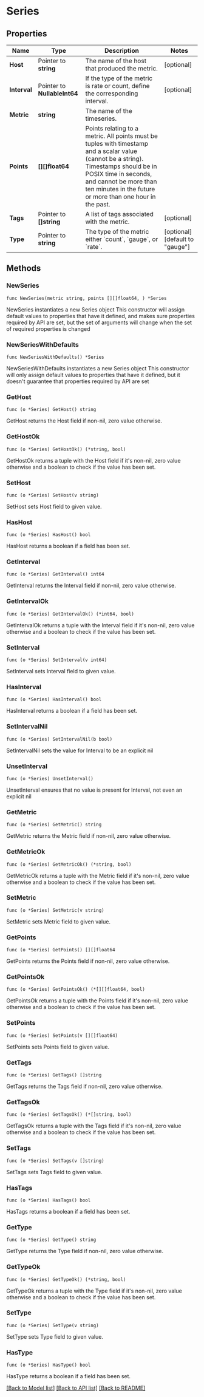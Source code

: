 # Series

## Properties

Name | Type | Description | Notes
---- | ---- | ----------- | ------
**Host** | Pointer to **string** | The name of the host that produced the metric. | [optional] 
**Interval** | Pointer to **NullableInt64** | If the type of the metric is rate or count, define the corresponding interval. | [optional] 
**Metric** | **string** | The name of the timeseries. | 
**Points** | **[][]float64** | Points relating to a metric. All points must be tuples with timestamp and a scalar value (cannot be a string). Timestamps should be in POSIX time in seconds, and cannot be more than ten minutes in the future or more than one hour in the past. | 
**Tags** | Pointer to **[]string** | A list of tags associated with the metric. | [optional] 
**Type** | Pointer to **string** | The type of the metric either &#x60;count&#x60;, &#x60;gauge&#x60;, or &#x60;rate&#x60;. | [optional] [default to "gauge"]

## Methods

### NewSeries

`func NewSeries(metric string, points [][]float64, ) *Series`

NewSeries instantiates a new Series object
This constructor will assign default values to properties that have it defined,
and makes sure properties required by API are set, but the set of arguments
will change when the set of required properties is changed

### NewSeriesWithDefaults

`func NewSeriesWithDefaults() *Series`

NewSeriesWithDefaults instantiates a new Series object
This constructor will only assign default values to properties that have it defined,
but it doesn't guarantee that properties required by API are set

### GetHost

`func (o *Series) GetHost() string`

GetHost returns the Host field if non-nil, zero value otherwise.

### GetHostOk

`func (o *Series) GetHostOk() (*string, bool)`

GetHostOk returns a tuple with the Host field if it's non-nil, zero value otherwise
and a boolean to check if the value has been set.

### SetHost

`func (o *Series) SetHost(v string)`

SetHost sets Host field to given value.

### HasHost

`func (o *Series) HasHost() bool`

HasHost returns a boolean if a field has been set.

### GetInterval

`func (o *Series) GetInterval() int64`

GetInterval returns the Interval field if non-nil, zero value otherwise.

### GetIntervalOk

`func (o *Series) GetIntervalOk() (*int64, bool)`

GetIntervalOk returns a tuple with the Interval field if it's non-nil, zero value otherwise
and a boolean to check if the value has been set.

### SetInterval

`func (o *Series) SetInterval(v int64)`

SetInterval sets Interval field to given value.

### HasInterval

`func (o *Series) HasInterval() bool`

HasInterval returns a boolean if a field has been set.

### SetIntervalNil

`func (o *Series) SetIntervalNil(b bool)`

 SetIntervalNil sets the value for Interval to be an explicit nil

### UnsetInterval
`func (o *Series) UnsetInterval()`

UnsetInterval ensures that no value is present for Interval, not even an explicit nil
### GetMetric

`func (o *Series) GetMetric() string`

GetMetric returns the Metric field if non-nil, zero value otherwise.

### GetMetricOk

`func (o *Series) GetMetricOk() (*string, bool)`

GetMetricOk returns a tuple with the Metric field if it's non-nil, zero value otherwise
and a boolean to check if the value has been set.

### SetMetric

`func (o *Series) SetMetric(v string)`

SetMetric sets Metric field to given value.


### GetPoints

`func (o *Series) GetPoints() [][]float64`

GetPoints returns the Points field if non-nil, zero value otherwise.

### GetPointsOk

`func (o *Series) GetPointsOk() (*[][]float64, bool)`

GetPointsOk returns a tuple with the Points field if it's non-nil, zero value otherwise
and a boolean to check if the value has been set.

### SetPoints

`func (o *Series) SetPoints(v [][]float64)`

SetPoints sets Points field to given value.


### GetTags

`func (o *Series) GetTags() []string`

GetTags returns the Tags field if non-nil, zero value otherwise.

### GetTagsOk

`func (o *Series) GetTagsOk() (*[]string, bool)`

GetTagsOk returns a tuple with the Tags field if it's non-nil, zero value otherwise
and a boolean to check if the value has been set.

### SetTags

`func (o *Series) SetTags(v []string)`

SetTags sets Tags field to given value.

### HasTags

`func (o *Series) HasTags() bool`

HasTags returns a boolean if a field has been set.

### GetType

`func (o *Series) GetType() string`

GetType returns the Type field if non-nil, zero value otherwise.

### GetTypeOk

`func (o *Series) GetTypeOk() (*string, bool)`

GetTypeOk returns a tuple with the Type field if it's non-nil, zero value otherwise
and a boolean to check if the value has been set.

### SetType

`func (o *Series) SetType(v string)`

SetType sets Type field to given value.

### HasType

`func (o *Series) HasType() bool`

HasType returns a boolean if a field has been set.


[[Back to Model list]](../README.md#documentation-for-models) [[Back to API list]](../README.md#documentation-for-api-endpoints) [[Back to README]](../README.md)


